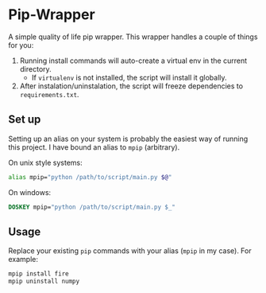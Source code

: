 # Pip-Wrapper
A simple quality of life pip wrapper. This wrapper handles a couple of things for you:

1. Running install commands will auto-create a virtual env in the current directory.
   - If `virtualenv` is not installed, the script will install it globally.
2. After instalation/uninstalation, the script will freeze dependencies to `requirements.txt`.

## Set up
Setting up an alias on your system is probably the easiest way of running this project. I have bound an alias to `mpip` (arbitrary).

On unix style systems:
```bash
alias mpip="python /path/to/script/main.py $@"
```

On windows:
```cmd
DOSKEY mpip="python /path/to/script/main.py $_"
```

## Usage
Replace your existing `pip` commands with your alias (`mpip` in my case).
For example:
```bash
mpip install fire
mpip uninstall numpy
```
